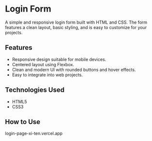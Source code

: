 # Login Form

A simple and responsive login form built with HTML and CSS. The form features a clean layout, basic styling, and is easy to customize for your projects.

## Features
- Responsive design suitable for mobile devices.
- Centered layout using Flexbox.
- Clean and modern UI with rounded buttons and hover effects.
- Easy to integrate into web projects.

## Technologies Used
- HTML5
- CSS3

## How to Use
login-page-xi-ten.vercel.app
